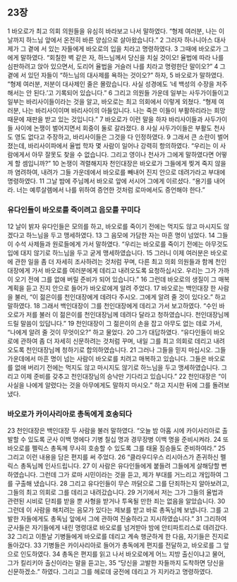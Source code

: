 ## 23장
1 바오로가 최고 의회 의원들을 유심히 바라보고 나서 말하였다. “형제 여러분, 나는 이날까지 하느님 앞에서 온전히 바른 양심으로 살아왔습니다.”
2 그러자 하나니아스 대사제가 그 곁에 서 있는 자들에게 바오로의 입을 치라고 명령하였다.
3 그때에 바오로가 그에게 말하였다. “회칠한 벽 같은 자, 하느님께서 당신을 치실 것이오! 율법에 따라 나를 심판하려고 앉아 있으면서, 도리어 율법을 거슬러 나를 치라고 명령한단 말이오?”
4 그 곁에 서 있던 자들이 “하느님의 대사제를 욕하는 것이오?” 하자,
5 바오로가 말하였다. “형제 여러분, 저분이 대사제인 줄은 몰랐습니다. 사실 성경에도 ‘네 백성의 수장을 저주해서는 안 된다.’고 기록되어 있습니다.”
6 그리고 의원들 가운데 일부는 사두가이들이고 일부는 바리사이들이라는 것을 알고, 바오로는 최고 의회에서 이렇게 외쳤다. “형제 여러분, 나는 바리사이이며 바리사이의 아들입니다. 나는 죽은 이들이 부활하리라는 희망 때문에 재판을 받고 있는 것입니다.”
7 바오로가 이런 말을 하자 바리사이들과 사두가이들 사이에 논쟁이 벌어지면서 회중이 둘로 갈라졌다.
8 사실 사두가이들은 부활도 천사도 영도 없다고 주장하고, 바리사이들은 그것을 다 인정하였다.
9 그래서 큰 소란이 벌어졌는데, 바리사이파에서 율법 학자 몇 사람이 일어나 강력히 항의하였다. “우리는 이 사람에게서 아무 잘못도 찾을 수 없습니다. 그리고 영이나 천사가 그에게 말하였다면 어떻게 할 셈입니까?”
10 논쟁이 격렬해지자 천인대장은 바오로가 그들에게 찢겨 죽지 않을까 염려하여, 내려가 그들 가운데에서 바오로를 빼내어 진지 안으로 데려가라고 부대에 명령하였다.
11 그날 밤에 주님께서 바오로 앞에 서시어 그에게 이르셨다. “용기를 내어라. 너는 예루살렘에서 나를 위하여 증언한 것처럼 로마에서도 증언해야 한다.”
### 유다인들이 바오로를 죽이려고 음모를 꾸미다
12 날이 밝자 유다인들은 모의를 하고, 바오로를 죽이기 전에는 먹지도 않고 마시지도 않겠다고 하느님을 두고 맹세하였다.
13 그 음모에 가담한 자는 마흔 명이 넘었다.
14 그들이 수석 사제들과 원로들에게 가서 말하였다. “우리는 바오로를 죽이기 전에는 아무것도 입에 대지 않기로 하느님을 두고 굳게 맹세하였습니다.
15 그러니 이제 여러분은 바오로에 관한 일을 좀 더 자세히 조사하려는 것처럼 꾸며, 다른 최고 의회 의원들과 함께 천인대장에게 가서 바오로를 여러분에게 데리고 내려오도록 요청하십시오. 우리는 그가 가까이 오기 전에 그를 없애 버릴 준비가 되어 있습니다.”
16 그런데 바오로의 생질이 그 매복 계획을 듣고 진지 안으로 들어가 바오로에게 알려 주었다.
17 바오로는 백인대장 한 사람을 불러, “이 젊은이를 천인대장에게 데려다 주시오. 그에게 알려 줄 것이 있다오.” 하고 말하였다.
18 그래서 백인대장이 그를 천인대장에게 데리고 가서 보고하였다. “수인 바오로가 저를 불러 이 젊은이를 천인대장님께 데려다 달라고 청하였습니다. 천인대장님께 드릴 말씀이 있답니다.”
19 천인대장이 그 젊은이의 손을 잡고 아무도 없는 데로 가서, “나에게 알려 줄 것이 무엇이오?” 하고 물었다.
20 그가 대답하였다. “유다인들이 바오로에 관하여 좀 더 자세히 신문하려는 것처럼 꾸며, 내일 그를 최고 의회로 데리고 내려오도록 천인대장님께 청하기로 합의하였습니다.
21 그러나 그들을 믿지 마십시오. 그들 가운데에서 마흔 명이 넘는 사람이 바오로를 치려고 매복하고 있습니다. 그들은 바오로를 없애 버리기 전에는 먹지도 않고 마시지도 않기로 하느님을 두고 맹세하였습니다. 그리고 이제 준비를 갖추고 천인대장님의 승낙만 기다리고 있습니다.”
22 천인대장은 “이 사실을 나에게 알렸다는 것을 아무에게도 말하지 마시오.” 하고 지시한 뒤에 그를 돌려보냈다.
### 바오로가 카이사리아로 총독에게 호송되다
23 천인대장은 백인대장 두 사람을 불러 말하였다. “오늘 밤 아홉 시에 카이사리아로 출발할 수 있도록 군사 이백 명에다 기병 칠십 명과 경무장병 이백 명을 준비시켜라.
24 또 바오로를 펠릭스 총독께 무사히 호송할 수 있도록 그를 태울 짐승들도 준비하여라.”
25 그리고 이런 내용을 담은 편지를 써 주었다.
26 “클라우디우스 리시아스가 존귀하신 펠릭스 총독님께 인사드립니다.
27 이 사람은 유다인들에게 붙들려 그들에게 살해당할 뻔하였습니다. 그런데 그가 로마 시민이라는 것을 듣고, 제가 부대를 거느리고 개입하여 그를 구출해 냈습니다.
28 그리고 유다인들이 무슨 까닭으로 그를 단죄하는지 알아보려고, 그들의 최고 의회로 그를 데리고 내려갔습니다.
29 거기에서 저는 그가 그들의 율법과 관련된 시비로 단죄를 받을 뿐 사형을 받거나 투옥될 만한 죄는 없음을 알았습니다.
30 그런데 이 사람을 해치려는 음모가 있다는 제보를 받고 바로 총독님께 보냅니다. 그를 고발한 자들에게도 총독님 앞에서 그에 관하여 진술하라고 지시하였습니다.”
31 그리하여 군사들은 자기들에게 내린 명령대로 바오로를 넘겨받아 밤에 안티파트리스로 데려갔다.
32 그리고 이튿날 기병들에게 바오로를 데리고 계속 행군하게 한 다음, 자기들은 진지로 돌아갔다.
33 기병들은 카이사리아로 들어가 총독에게 편지를 전달하고, 바오로를 그 앞으로 인도하였다.
34 총독은 편지를 읽고 나서 바오로에게 어느 지방 출신이냐고 물어, 그가 킬리키아 출신이라는 말을 듣고는,
35 “당신을 고발한 자들까지 도착하면 당신을 신문하겠소.” 하였다. 그리고 그를 헤로데 궁전에 데리고 가 지키라고 명령하였다.
